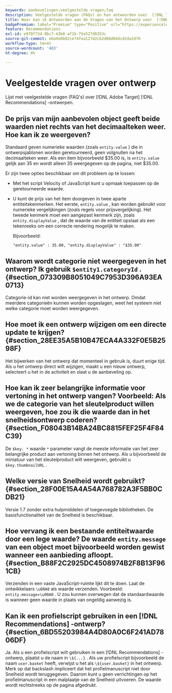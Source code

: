 ```yaml
---
keywords: aanbevelingen;veelgestelde vragen;faq
description: Veelgestelde vragen (FAQs) en hun antwoorden over  [!DNL Target Recommendations]  ontwerpen.
title: Waar kan ik Antwoorden aan de Vragen van het Ontwerp voor  [!DNL Target Recommendations] krijgen?
badgePremium: label="Premium" type="Positive" url="https://experienceleague.adobe.com/docs/target/using/introduction/intro.html?lang=en#premium newtab=true" tooltip="Zie wat er in Target Premium is opgenomen."
feature: Recommendations
exl-id: e970f734-9bc7-43b8-af1b-75e527d6353c
source-git-commit: eba9e0b02ce74fea127d2cb2d08d04dcd2da2d76
workflow-type: tm+mt
source-wordcount: '463'
ht-degree: 0%

---
```


# Veelgestelde vragen over ontwerp

Lijst met veelgestelde vragen (FAQ&#39;s) over [!DNL Adobe Target] [!DNL Recommendations] -ontwerpen.

## De prijs van mijn aanbevolen object geeft beide waarden niet rechts van het decimaalteken weer. Hoe kan ik ze weergeven?

Standaard geven numerieke waarden (zoals `entity.value` ) die in ontwerpsjablonen worden geretourneerd, geen volgnullen na het decimaalteken weer. Als een item bijvoorbeeld $35.00 is, is `entity.value` gelijk aan 35 en wordt alleen 35 weergegeven op de pagina, niet $35.00.

Er zijn twee opties beschikbaar om dit probleem op te lossen:

* Met het script Velocity of JavaScript kunt u opmaak toepassen op de geretourneerde waarde.

* U kunt de prijs van het item doorgeven in twee aparte entiteitskenmerken. Het eerste, `entity.value` , kan worden gebruikt voor numerieke vergelijkingen (zoals regels voor prijsvergelijking). Het tweede kenmerk moet een aangepast kenmerk zijn, zoals `entity.displayValue` , dat de waarde van de entiteit opslaat als een tekenreeks om een correcte rendering mogelijk te maken.

  Bijvoorbeeld:

  `"entity.value" : 35.00, "entity.displayValue" : "$35.00"`

## Waarom wordt categorie niet weergegeven in het ontwerp? Ik gebruik `$entity1.categoryId` . {#section_073309B8051049C7953D396A93EA0713}

Categorie-id kan niet worden weergegeven in het ontwerp. Omdat meerdere categorieën kunnen worden opgeslagen, weet het systeem niet welke categorie moet worden weergegeven.

## Hoe moet ik een ontwerp wijzigen om een directe update te krijgen? {#section_28EE35A5B10B47ECA4A332F0E5B2598F}

Het bijwerken van het ontwerp dat momenteel in gebruik is, duurt enige tijd. Als u het ontwerp direct wilt wijzigen, maakt u een nieuw ontwerp, selecteert u het in de activiteit en slaat u de aanbeveling op.

## Hoe kan ik zeer belangrijke informatie voor vertoning in het ontwerp vangen? Voorbeeld: Als we de categorie van het sleutelproduct willen weergeven, hoe zou ik die waarde dan in het snelheidsontwerp coderen? {#section_F08043B14BA24BC8815FEF25F4F84C39}

De `$key. *` waarde `*` parameter vangt de meeste informatie van het zeer belangrijke product aan vertoning binnen het ontwerp. Als u bijvoorbeeld de miniatuur van het sleutelproduct wilt weergeven, gebruikt u `$key.thumbnailURL` .

## Welke versie van Snelheid wordt gebruikt? {#section_28F00E15A4A54A768782A3F5BB0CDB21}

Versie 1.7 zonder extra hulpmiddelen of toegevoegde bibliotheken. De basisfunctionaliteit van de Snelheid is beschikbaar.

## Hoe vervang ik een bestaande entiteitwaarde door een lege waarde? De waarde `entity.message` van een object moet bijvoorbeeld worden gewist wanneer een aanbieding afloopt. {#section_B88F2C2925DC4508974B2F8B13F961CB}

Verzenden in een vaste JavaScript-ruimte lijkt dit te doen. Laat de ontwikkelaars `\u00A0` als waarde verzenden. Voorbeeld: `entity.message=\u00A0` . U zou kunnen overwegen dat de standaardwaarde is wanneer geen waarde in plaats van ongeldig aanwezig is.

## Kan ik een profielscript gebruiken in een [!DNL Recommendations] -ontwerp? {#section_6BD55203984A4D80A0C6F241AD7806DF}

Ja. Als u een profielscript wilt gebruiken in een [!DNL Recommendations] -ontwerp, plaatst u de naam in `\${...}` . Als uw profielscript bijvoorbeeld de naam `user.basket` heeft, verwijst u het als `\${user.basket}` in het ontwerp. Merk op dat backslash impliceert dat het profielmanuscript niet door Snelheid wordt teruggegeven. Daarom kunt u geen verrichtingen op het profielmanuscript in een malplaatje van de Snelheid uitvoeren. De waarde wordt rechtstreeks op de pagina afgedrukt.
